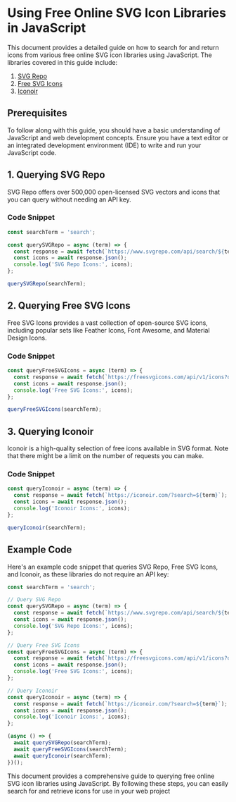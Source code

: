 
# Using Free Online SVG Icon Libraries in JavaScript

This document provides a detailed guide on how to search for and return icons from various free online SVG icon libraries using JavaScript. The libraries covered in this guide include:

1. [SVG Repo](https://www.svgrepo.com/)
2. [Free SVG Icons](https://freesvgicons.com/)
3. [Iconoir](https://iconoir.com/)

## Prerequisites

To follow along with this guide, you should have a basic understanding of JavaScript and web development concepts. Ensure you have a text editor or an integrated development environment (IDE) to write and run your JavaScript code.

## 1. Querying SVG Repo

SVG Repo offers over 500,000 open-licensed SVG vectors and icons that you can query without needing an API key.

### Code Snippet

```javascript
const searchTerm = 'search';

const querySVGRepo = async (term) => {
  const response = await fetch(`https://www.svgrepo.com/api/search/${term}`);
  const icons = await response.json();
  console.log('SVG Repo Icons:', icons);
};

querySVGRepo(searchTerm);
```

## 2. Querying Free SVG Icons

Free SVG Icons provides a vast collection of open-source SVG icons, including popular sets like Feather Icons, Font Awesome, and Material Design Icons.

### Code Snippet

```javascript
const queryFreeSVGIcons = async (term) => {
  const response = await fetch(`https://freesvgicons.com/api/v1/icons?q=${term}`);
  const icons = await response.json();
  console.log('Free SVG Icons:', icons);
};

queryFreeSVGIcons(searchTerm);
```

## 3. Querying Iconoir

Iconoir is a high-quality selection of free icons available in SVG format. Note that there might be a limit on the number of requests you can make.

### Code Snippet

```javascript
const queryIconoir = async (term) => {
  const response = await fetch(`https://iconoir.com/?search=${term}`);
  const icons = await response.json();
  console.log('Iconoir Icons:', icons);
};

queryIconoir(searchTerm);
```

## Example Code

Here's an example code snippet that queries SVG Repo, Free SVG Icons, and Iconoir, as these libraries do not require an API key:

```javascript
const searchTerm = 'search';

// Query SVG Repo
const querySVGRepo = async (term) => {
  const response = await fetch(`https://www.svgrepo.com/api/search/${term}`);
  const icons = await response.json();
  console.log('SVG Repo Icons:', icons);
};

// Query Free SVG Icons
const queryFreeSVGIcons = async (term) => {
  const response = await fetch(`https://freesvgicons.com/api/v1/icons?q=${term}`);
  const icons = await response.json();
  console.log('Free SVG Icons:', icons);
};

// Query Iconoir
const queryIconoir = async (term) => {
  const response = await fetch(`https://iconoir.com/?search=${term}`);
  const icons = await response.json();
  console.log('Iconoir Icons:', icons);
};

(async () => {
  await querySVGRepo(searchTerm);
  await queryFreeSVGIcons(searchTerm);
  await queryIconoir(searchTerm);
})();
```

This document provides a comprehensive guide to querying free online SVG icon libraries using JavaScript. By following these steps, you can easily search for and retrieve icons for use in your web project

